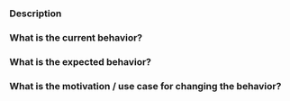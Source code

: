 ### Description


### What is the current behavior?


### What is the expected behavior?


### What is the motivation / use case for changing the behavior?

